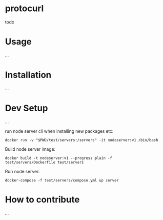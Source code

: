 # protocurl

todo

# Usage

...

# Installation

...

# Dev Setup

...

run node server cli when installing new packages etc:

```
docker run -v "$PWD/test/servers:/servers" -it nodeserver:v1 /bin/bash
```

Build node server image:

```
docker build -t nodeserver:v1 --progress plain -f test/servers/Dockerfile test/servers
```

Run node server:

```
docker-compose -f test/servers/compose.yml up server
```

# How to contribute

...